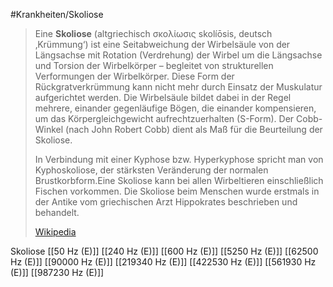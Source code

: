 #Krankheiten/Skoliose

> Eine **Skoliose** (altgriechisch σκολίωσις skolíōsis, deutsch ‚Krümmung‘) ist eine Seitabweichung der Wirbelsäule von der Längsachse mit Rotation (Verdrehung) der Wirbel um die Längsachse und Torsion der Wirbelkörper – begleitet von strukturellen Verformungen der Wirbelkörper. Diese Form der Rückgratverkrümmung kann nicht mehr durch Einsatz der Muskulatur aufgerichtet werden. Die Wirbelsäule bildet dabei in der Regel mehrere, einander gegenläufige Bögen, die einander kompensieren, um das Körpergleichgewicht aufrechtzuerhalten (S-Form). Der Cobb-Winkel (nach John Robert Cobb) dient als Maß für die Beurteilung der Skoliose.
>
> In Verbindung mit einer Kyphose bzw. Hyperkyphose spricht man von Kyphoskoliose, der stärksten Veränderung der normalen Brustkorbform.Eine Skoliose kann bei allen Wirbeltieren einschließlich Fischen vorkommen. Die Skoliose beim Menschen wurde erstmals in der Antike vom griechischen Arzt Hippokrates beschrieben und behandelt.
>
> [Wikipedia](https://de.wikipedia.org/wiki/Skoliose)

Skoliose
[[50 Hz (E)]]
[[240 Hz (E)]]
[[600 Hz (E)]]
[[5250 Hz (E)]]
[[62500 Hz (E)]]
[[90000 Hz (E)]]
[[219340 Hz (E)]]
[[422530 Hz (E)]]
[[561930 Hz (E)]]
[[987230 Hz (E)]]